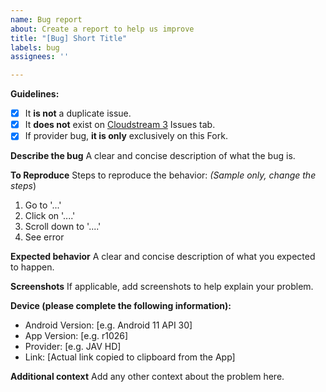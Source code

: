 ```yaml
---
name: Bug report
about: Create a report to help us improve
title: "[Bug] Short Title"
labels: bug
assignees: ''

---
```


**Guidelines:**
- [x] It **is not** a duplicate issue.
- [x] It **does not** exist on [Cloudstream 3](https://github.com/LagradOst/CloudStream-3) Issues tab.
- [x] If provider bug, **it is only** exclusively on this Fork.

**Describe the bug**
A clear and concise description of what the bug is.

**To Reproduce**
Steps to reproduce the behavior:
*(Sample only, change the steps*)
1. Go to '...'
2. Click on '....'
3. Scroll down to '....'
4. See error

**Expected behavior**
A clear and concise description of what you expected to happen.

**Screenshots**
If applicable, add screenshots to help explain your problem.

**Device (please complete the following information):**
 - Android Version: [e.g. Android 11 API 30]
 - App Version: [e.g. r1026]
 - Provider: [e.g. JAV HD]
 - Link: [Actual link copied to clipboard from the App]

**Additional context**
Add any other context about the problem here.
